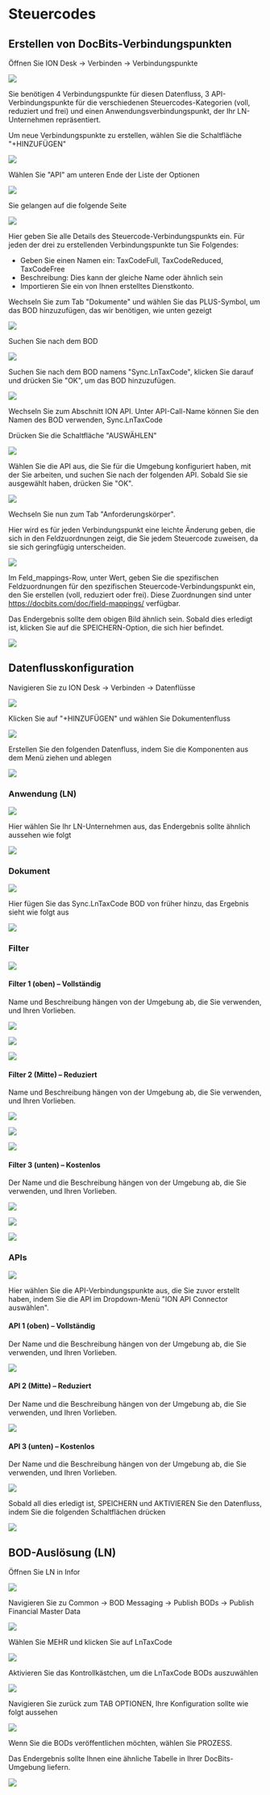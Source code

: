 # Steuercodes

## **Erstellen von DocBits-Verbindungspunkten**

Öffnen Sie ION Desk → Verbinden → Verbindungspunkte

![](https://lh7-us.googleusercontent.com/QLQB17W_hywZWBqme8Wio-orbdOdFHXLv5zTd89B3EkeS0WCuuo5Pv1CndLRQ2rFUefvQYM95U2Unhrl3YU3WAR23Ij_tDw_TOEVenWjyCh-9H8CPFSezF2gmED7u5QTR7q9WV4CSXRvDqkmKJYPqAI)

Sie benötigen 4 Verbindungspunkte für diesen Datenfluss, 3 API-Verbindungspunkte für die verschiedenen Steuercodes-Kategorien (voll, reduziert und frei) und einen Anwendungsverbindungspunkt, der Ihr LN-Unternehmen repräsentiert.

&#x20;Um neue Verbindungspunkte zu erstellen, wählen Sie die Schaltfläche "+HINZUFÜGEN"

![](https://lh7-us.googleusercontent.com/cECLuIswRSK3WWhUMi1n3tm2AIcrksZdpz7ZCO6-H_MzaKe9CDT0w1b7GKJ8GtT_d6nvvDe4ukLJfWcMocbHZ5dSSCw25Ky7-JUdrYb893GYYyaHL9tTjG1ZniORJPLSu1zJxL3c-1VQRw4IC0LpYuA)

Wählen Sie "API" am unteren Ende der Liste der Optionen

![](https://lh7-us.googleusercontent.com/bpeLxdmi8b10LLMGy02vMRXuLoic9kFLywnpd6SSYV0fNv82dQahyvaA85mC1PEVScNW4m63fOw89vkhQr0-ou8VWOSjkwGWG5GnP7GQl77THtjXWP3YNo8LUzAstpCs0Q5fOjxaoT__ZKM4jciHA5I)

Sie gelangen auf die folgende Seite

![](https://lh7-us.googleusercontent.com/4pcN0B7aibjn_Qn8nMgkzRc_NiXev-c1wJudDKo2V5r0ORuajVzfzAWnWu0Wt68hKMKSLYkieUhOYChkcZuCZDWkg-F22Rq2WvVqgPweSg3by2TGrrJHweKWTlf_DK1X2pCkoNU4yoGo3DyHsoqcGjg)

Hier geben Sie alle Details des Steuercode-Verbindungspunkts ein. Für jeden der drei zu erstellenden Verbindungspunkte tun Sie Folgendes:

* Geben Sie einen Namen ein: TaxCodeFull, TaxCodeReduced, TaxCodeFree
* Beschreibung: Dies kann der gleiche Name oder ähnlich sein
* Importieren Sie ein von Ihnen erstelltes Dienstkonto.

Wechseln Sie zum Tab "Dokumente" und wählen Sie das PLUS-Symbol, um das BOD hinzuzufügen, das wir benötigen, wie unten gezeigt

![](https://lh7-us.googleusercontent.com/byhA18LzkcY9ZyfnzyDlru5qBx88E8U1yggMNNkoHGsYVCbNkflNFXGVvJwMvE_104VCjoYOM0SQIJVniyBBdn5UKasVR0uat6UvmCmpzz9ZYsY2Wv14B4ElOwqcg2qklxYAQVU84UOG70l3fMLRrwo)

Suchen Sie nach dem BOD

![](https://lh7-us.googleusercontent.com/DAKzvEsjCmk1jy7L6GwrVY2DWg3_InluNftWnR7hGlnyeBxSDW6XTDPBMLqtJuUc9Lq3Nga6-EKS4tZpOjE09h5FUJaTm_E70UdA4l17jWGQ6BSr121lC3LzhffUXi6Bsk5EZEz4XHyjekk1Njb3H4I)

Suchen Sie nach dem BOD namens "Sync.LnTaxCode", klicken Sie darauf und drücken Sie "OK", um das BOD hinzuzufügen.

![](https://lh7-us.googleusercontent.com/7BLwrq8kr9OTHleI2anmAr2-4ChksQ0pptddwm1quFHquGfnMBEW32RFx31ETGbrxf0KGVr-VzlZC9h9heD3ymTq9L5NZEV1b9E67IIR0is18UGBCoJ5j7KIMmF533EDMvZzgi4LXqAkV9zgCyl0_Lk)

Wechseln Sie zum Abschnitt ION API. Unter API-Call-Name können Sie den Namen des BOD verwenden, Sync.LnTaxCode

Drücken Sie die Schaltfläche "AUSWÄHLEN"

![](https://lh7-us.googleusercontent.com/7MukO6oUAzVBFMPhFepwMvugqnhDDMhX9j7wZRU7BU0OusW3CKpMgqQNC7uNlehPp6eFniVxrX3DxjgsGZ_Tmt_cQOWGGiBfXAQfCC85amOGp1VY8RGo3nPABCiwzaIkYmnQF6t3FPVZ1fPV6fLazNc)

Wählen Sie die API aus, die Sie für die Umgebung konfiguriert haben, mit der Sie arbeiten, und suchen Sie nach der folgenden API. Sobald Sie sie ausgewählt haben, drücken Sie "OK".

![](https://lh7-us.googleusercontent.com/IpUUqJaXF0MmIeR6gtE9GDCccLfNsQLZ-RSHhQGVwJEj8WJwI-twgiHpFomBKhbnTUUKrhxJ0EUZ7F_21MCSBjNS2VQq3azprekoxctRJZ-NJUHhb4J9rHUSRDoR_OCzDHTG5q5KTwWMHOR5qNoNd38)

Wechseln Sie nun zum Tab "Anforderungskörper".

Hier wird es für jeden Verbindungspunkt eine leichte Änderung geben, die sich in den Feldzuordnungen zeigt, die Sie jedem Steuercode zuweisen, da sie sich geringfügig unterscheiden.

![](https://lh7-us.googleusercontent.com/f4c-1M9mgCci2jjxkhaCDFX9bRWzMDaRwVv4XiaUH7BpHchPklvMnWoP_ILSm6VB7GoFJNJzHsEPzk3eCFyLm1Kc3QI8OufjQ1mr7PqowjzViFDWc2opiNE1ODICtI9yEyUOi_d_hzN8CGo8gu6Ec84)

Im Feld_mappings-Row, unter Wert, geben Sie die spezifischen Feldzuordnungen für den spezifischen Steuercode-Verbindungspunkt ein, den Sie erstellen (voll, reduziert oder frei). Diese Zuordnungen sind unter https://docbits.com/doc/field-mappings/ verfügbar.

Das Endergebnis sollte dem obigen Bild ähnlich sein. Sobald dies erledigt ist, klicken Sie auf die SPEICHERN-Option, die sich hier befindet.

![](https://lh7-us.googleusercontent.com/LSYrbElw6BgQbbIdSstbakfwLENZ_09WQcQhjO7kbb2U3jSK__wFnr43tIj2hTHYegQ9lrSZBuJ9N7MNewr2W3yjPCrrVLeP9UAZjvrKKBzeY9h-q6FrVd5gPtlH0iP0GpMcvhGxjAnHN7BlY8CmT3c)
## **Datenflusskonfiguration**

Navigieren Sie zu ION Desk → Verbinden → Datenflüsse

![](https://lh7-us.googleusercontent.com/cpWAepQyLP8V0b-Oj7djzl21eZLU2JdnJPEMPs53Uq-adZbaCegl35RjguLx8rsP2E87ZmwbNgISFIpAy6kOeahaBCSygDVSJzmv1GQGn1w1MgR8N08mnnfhb02XjsLnt\_rVJKr4Y0UtiTf14NqTHLQ)

Klicken Sie auf "+HINZUFÜGEN" und wählen Sie Dokumentenfluss

![](https://lh7-us.googleusercontent.com/HYqc\_P2DQjBoc-mpsyZ\_nlPFNiU17ZCLHfiOa282-Sa5JSA3Hv1XlwFjmlPhVGnAaEAqqalJ5ka43AJOzEO3uljwVAogAHkTVer7Q9JgI0WaOVX2Uo5Z8KGEqoa3BH\_zZwup7Bh4lKe4O5kr6hmAZm4)

Erstellen Sie den folgenden Datenfluss, indem Sie die Komponenten aus dem Menü ziehen und ablegen

![](https://lh7-us.googleusercontent.com/V\_aJHPhFJssPUQ4mAHU20SVPSfhqhjU8BOQ2Ws1MtaauKp6OVAENLXod2uQe6Zbuc5JKZx6Bp3WyJtkQtkbnDluZZS5GLMGcaC9EuCrV8cn2aJk2y-Cih3PP2dg-umW0iDhak5UXNUuPxwkgqVg-mvk)

### **Anwendung (LN)**

![](https://lh7-us.googleusercontent.com/2CCNlz0S-Z8p\_l9kPPUMqPkreoO3aLy8MkqY6UFMIABJRNFXGTFMXbaw78E42g8fEO4ZxFL\_oJMf2QnWn2xZLtS4zjN8AzCS\_B2i2x-tjWmmjyVLa1jSLQAnSB8-EhNfNISzf2uuX9kcqN-QixUUXvw)

Hier wählen Sie Ihr LN-Unternehmen aus, das Endergebnis sollte ähnlich aussehen wie folgt

![](https://lh7-us.googleusercontent.com/b5pb4YfbZMCSi2X-xT4mj-Yw\_Uu77zNyJGl3rntVdqf907PwgX6Z9uQJIoHA2FS5M\_mVbdQgkh0HWgsOgtkoySmtrT7W8CrqsqlCnPEt6hv\_yODGulfp1qdxXvrB1HL-en3W9bY285fC3kARLZfSfck)

### **Dokument**

![](https://lh7-us.googleusercontent.com/U8cqu3jABU3RQLGEGsS5qCnDkc-boTpAdZEVIUA9AlmD9Oz33JvnzD43SBTmLY55i8Bsr4lbi6udeIimCcRG1NgWbynv6OllCLaJPC50kJ0gPq7rsR5Rvj50yKngMiNvnYoLLT\_Hzn5cyhp18jq\_IyI)

Hier fügen Sie das Sync.LnTaxCode BOD von früher hinzu, das Ergebnis sieht wie folgt aus

![](https://lh7-us.googleusercontent.com/bgC1y3NtmX09XBjng\_pKmP5VQ5w0E\_VuFOfMF1rYs3iGGL5OaMHkKoyQJNtcVtbS6bEvF4KdtFNaX0VxT9MF0P-zTDnOnt5mhA0Gxcs4eMcRLtbXl5a\_8y84XyLyvh61-LdoQ7f15j-wE1nl\_TSYSDg)

### **Filter**

![](https://lh7-us.googleusercontent.com/1Cv1XxqdpiNfonz6jdFgz9zGibQTRLd\_0ONFHf3FvzPB9-sQuX4lTUyuDWzm-RffuPf5jDmZAZwUqbXX-1kers1sEb9ykRMHeYYP6zGgF8yZ247Dx0nG04kSYUTTKSwt3NLS-3TwXA5tbvy5z8HA2bw)

#### **Filter 1 (oben) – Vollständig**

Name und Beschreibung hängen von der Umgebung ab, die Sie verwenden, und Ihren Vorlieben.

![](https://lh7-us.googleusercontent.com/WVKWUme9uUjRRn7dZ5c\_RyPk\_GCTFEfiNxU\_H5aA979k5hOv2coDYEJHu4K1EaTLUf8\_Pd9ffOk757DaflF0Se0gZ1ZYvRk4QHlpKP0IeirfNr-L6JU3Z\_xFZJ2eeFI-Rhcctwk9QOHRORGNt1oIEpE)

![](https://lh7-us.googleusercontent.com/1gCPbUtC7KknzEHVZqIMKyjQGmNyNnR4c1mJ5x0LCJnAjd8D3SdW3W6nPMTsLokL-W2-XjoSM9MU1mJ77K12g887r\_jHoHBwquN1Ore2AmyjCaf\_YVT78KiKtY\_itlr-vyMvJrU7YV6ErgVSYbw5SEU)

![](https://lh7-us.googleusercontent.com/ijzGaLt9Uhzw6Wf66ah3auWo5TbkCnM-xGDYezsXXjPEkdCe5RO1wWfhhhG0qRuKbojijLKUm-WUV21eRdq36moWu9Ft0ujexe\_1lTUUEQbfXPvtrzP7iudkSaG\_oiX\_LV7AqZRGlNAp0OXnN8BXRIM)

#### **Filter 2 (Mitte) – Reduziert**

Name und Beschreibung hängen von der Umgebung ab, die Sie verwenden, und Ihren Vorlieben.

![](https://lh7-us.googleusercontent.com/pKLo6q5zCQOZQhiRppyd8M-nlIrX5leGUiCct4Xn-4teIZTip5GAJVP0EFc2PrJ6EeDmU2KVOHRKVCaaML4sK8jCnsgTmxbTYjc-9CNd6bOfU-WD9tySeKL7gSRltjzoTEI5Ozrd\_s-7qj2KVNOWN7s)

![](https://lh7-us.googleusercontent.com/87PoQQ5q\_35buL\_VNcvz3v-um1upk1U579LDASCJptnnC8ip5mwXxz89d1YmtIK59dOUhl9dfz6BrXBLSNUy6EnWU5uPmUEzbLQv-MwzR0dDkuM1BJ477yre-X4QeJzkkzprF9y5wCWY4zvaooMwIZ0)

![](https://lh7-us.googleusercontent.com/Pa19AN6Mhxbn6bHSc5qKEGM0xRsEV6v77ooyeg5-91i8qGhaThb4328nr\_g6a\_z-7BOCJmWpo8Gbd2twl9FQkOf1Q8QZqOkJmxsIxaTP0R6dASgZdIV6z7p8PFYPYUJ1eKp8btYOBapliANstQSUgAQ)
#### **Filter 3 (unten) – Kostenlos**

Der Name und die Beschreibung hängen von der Umgebung ab, die Sie verwenden, und Ihren Vorlieben.

![](https://lh7-us.googleusercontent.com/c\_SuWaZ3gF-FbOPWkxB\_eFgkT-TGJEYwV\_fQT05wGWHFNzI9SDZRQfauVMeBl0rn79QdU-W3kRgN-hWsYkfdMSevlYyiNPxxT\_3RxXcETo-lkjvI5TCygUag91PFJycrRdMA5hSQJCuzt8FekMwpu98)

![](https://lh7-us.googleusercontent.com/HGZ8fR6XgYtZ46i8Rov8xIr5J4z8DmGFfJkeovDGzT7S68VYI-OdG5jpMdoOiROIZckYMbVIlPQmS\_kWQazJVbco1t4ZH5Sr73b4xePlisnbm9ZLJrOPwtXn7-90F1FcFH99P6ZKI0hCWdI6z4d7qNA)

![](https://lh7-us.googleusercontent.com/\_APmMO6A2AG2km4H4em-ZMrn6\_XRpO3zxRhZwftiaKi5uoDhv3TTzCBfi8WVDCf6mOQNgtcEJ-z-BmP28J86noGJ5dgqVni2QIxePaO5-LU8fdwRqySUQt\_6wmFWiOFzTMmItcClQPRaSKUaosgWwNk)

### **APIs**

![](https://lh7-us.googleusercontent.com/XDhVCKHYaxrRIFyYfq0guXwnZH6jK-WZIFj2i0Wkr4kxyNcdCH1TzKd0Pb3-H6qs-b7JZ3UUIGm0BVHiUL7Aya-D7YOSV8p8tnwQeAfBN30T4fW5-ANePN1TcvUr1gzLJPwj7rRO4Hw4ziuyYrqZBX8)

Hier wählen Sie die API-Verbindungspunkte aus, die Sie zuvor erstellt haben, indem Sie die API im Dropdown-Menü "ION API Connector auswählen".

#### **API 1 (oben) – Vollständig**

Der Name und die Beschreibung hängen von der Umgebung ab, die Sie verwenden, und Ihren Vorlieben.

![](https://lh7-us.googleusercontent.com/90c2E47fMC9CKNVY8DtgyaNUAqAnQmfErZm\_R-njUlEdIX6mafMUOk3GcAooaWfCzD4-OmdPUq5VSuMXmTSNjVEc924ASIPqmTxAQXqsq6eKs5y82rvwHxqnsT4S-sEm2mQRNwleiubkwIO\_kS9Vwzg)

#### **API 2 (Mitte) – Reduziert**

Der Name und die Beschreibung hängen von der Umgebung ab, die Sie verwenden, und Ihren Vorlieben.

![](https://lh7-us.googleusercontent.com/vw1hM3W4eCt\_8OG7Ht203tckaWarPOLi463WvQzGgixTMnfk7iC27JzL3iNgd5LmvBzWTFnYa3QNy5y\_oNSHJ9R-Ck5CAgLoBmGurbCn1RZ32jiSJr-LUnL3b0nhHctBqcCx\_25L1Ce-\_va3ZgfKXY8)

#### **API 3 (unten) – Kostenlos**

Der Name und die Beschreibung hängen von der Umgebung ab, die Sie verwenden, und Ihren Vorlieben.

![](https://lh7-us.googleusercontent.com/C0wmqAkrlgyXlMjKsGMOqre4MPLuHawrZB1oYDzkGFocperUB5dKea7kx44hrA\_Kz6Ptx495cQbwq\_EHfEGNvvpr\_0dvCuUS2zz0-SARyuNbf2gKsK3vTdd4Sfg3jWtE1YAN3o0VpoK\_HRn7T-fFOR8)

Sobald all dies erledigt ist, SPEICHERN und AKTIVIEREN Sie den Datenfluss, indem Sie die folgenden Schaltflächen drücken

![](https://lh7-us.googleusercontent.com/f8gkYY1Z\_W1if2h1es9vbjebtDX0zGiqY4p9OD68gKSAcNU6si-guvyIg8hzdjP7TulZ6Yq8NcbT2EyuHleVeNxpY\_6TDlbgIUaxDJ72ILcy8kVvFuSja7FT6gpYhMLFGw7wv-r0XyFN8xIrQ3OuUGI)

## **BOD-Auslösung (LN)**

Öffnen Sie LN in Infor

![](https://lh7-us.googleusercontent.com/aAKRLInqsogQLv9nye2rHLtVFlW4yaCpnQ8A4cKG5A2145Tl6poOxthfo2InYimNk5dd8RabYrX9xP7sPO0aJ5ThF07ZVfKvUXBqVoxRJg53IhpeOeiA4B\_CGOpeLKWlPbCf4EaFXjgzmBOcezocF9k)

Navigieren Sie zu Common → BOD Messaging → Publish BODs → Publish Financial Master Data

![](https://lh7-us.googleusercontent.com/pMAgPzyhBNrEsFkTm8-iniHBhEXIPswoJ8URt\_v0fv\_7dSayrS8UkN7F9WMAOZQB9Q6sCe9faRl4rRDDft3VdrzfNUT-IbWxE6GyWPPKZh4R67JRmXmJ2NsTVPdjLo6uJdCpki7QDpgiY\_azWtqaqKA)

Wählen Sie MEHR und klicken Sie auf LnTaxCode

![](https://lh7-us.googleusercontent.com/MtjE7Glgv7e\_F\_CJ4LXMuWk6SaInmNFlKzhGJu71iGgxRWtjI96lX5J0gqxRcj3y1u4E6Aq-xNEpuf83dsjHh6op0qeH89oBMvlVTTD\_VhGs10-gjuIb0eyc9b3dcCk75Wa5sASreXKW6SbQPYrs8sM)

Aktivieren Sie das Kontrollkästchen, um die LnTaxCode BODs auszuwählen

![](https://lh7-us.googleusercontent.com/VTFntcBK0GVsUdr\_fZBUaN8rXYdufObLE7PnwwNg9QU69zYwKHvwFZ7En9WZ6p\_WGIkVdqEjBBYeIYSuHHJWBWYonwd6Edtr0ZZuGsX3qhNMDWQWefOaGfrYxrq\_yLm6\_gEw967PGp3HK0hzO-G2XiQ)

Navigieren Sie zurück zum TAB OPTIONEN, Ihre Konfiguration sollte wie folgt aussehen

![](https://lh7-us.googleusercontent.com/2tr7VHNOLActJCiLGC6jyWsdyqwZV7Je6UsekeoBo57qNpOBDYtOQuoelKOdvLMRo6uQJWn1S4ir\_zRZHAx2C96NyKp4ZjIUyFCYt58T59TqO3ml0ZfiEtSLwdRPp9g8pkMemN0xDS5ao8DL5xgosWE)

Wenn Sie die BODs veröffentlichen möchten, wählen Sie PROZESS.

Das Endergebnis sollte Ihnen eine ähnliche Tabelle in Ihrer DocBits-Umgebung liefern.

![](https://lh7-us.googleusercontent.com/4wK-mfKl0UNqvp5ngolE54miiwAKxAcOERO2mSDWzZ5t838VhFZrZGzCMeIyg7WDPpHvNzkeWRJV7ZZdsaxwXiFS9uxm29QZUYHhs9gU2v6QgSz07vfjpHXW3oTb5ZiiiTjI93gmV9MDTHbNWJmrvHY)
